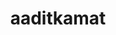 ---
title: aaditkamat
github: https://github.com/aaditkamat
mode: dark
transition: 3s
archetype:
  - Little Bit of Everything
---